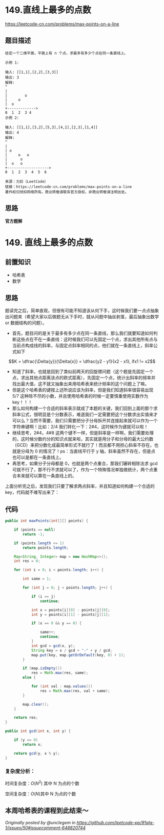 # 149.直线上最多的点数

https://leetcode-cn.com/problems/max-points-on-a-line

## 题目描述

```
给定一个二维平面，平面上有 n 个点，求最多有多少个点在同一条直线上。

示例 1:

输入: [[1,1],[2,2],[3,3]]
输出: 3
解释:
^
|
|        o
|     o
|  o
+------------->
0  1  2  3 4
示例 2:

输入: [[1,1],[3,2],[5,3],[4,1],[2,3],[1,4]]
输出: 4
解释:
^
|
| o
|     o   o
|      o
|  o   o
+------------------->
0  1  2  3  4  5  6

来源：力扣（LeetCode）
链接：https://leetcode-cn.com/problems/max-points-on-a-line
著作权归领扣网络所有。商业转载请联系官方授权，非商业转载请注明出处。
```

## 思路

**官方题解**

# 149. 直线上最多的点数

## 前置知识

- 哈希表
- 数学

## 思路

题读完之后，简单直观，但很有可能不知道该从何下手，这时候我们要一点点抽象出问题来（希望大家以后做题无从下手时，就从问题中抽丝剥茧，最后抽象出数学 or 数据结构的问题）。

- 首先，题目问的是关于最多有多少点在同一条直线，那么我们就要知道如何判断这些点在不在一条直线：这时候我们可以先固定一个点，求出其他所有点与当前点构成线的斜率，与固定点斜率相同的点，他们就在一条直线上，斜率公式如下

$$K = \dfrac{\Delta{y}}{\Delta{x}} = \dfrac{y2 - y1}{x2 - x1}, ifx1 != x2$$

- 知道了斜率，也就是回到了类似前两天的回旋镖问题（这个题是先固定一个点，求出其他点距离该点的欧式距离），先固定一个点，统计出斜率的频率并找出最大值，这不就又抽象出来用哈希表来统计频率的这个问题上了嘛。
- 但是这个哈希表的键按上述所说应该为斜率，但是我们知道斜率很容易出现 5/7 这种除不尽的小数，并且使用哈希表的时候一定要慎重使用实数作为 key！！！
- 那么如何构建一个合适的斜率表示就成了本题的关键，我们回到上面的那个求斜率公式，很明显是个分数表示，难道我们一定需要把这个分数求出实值来才可以么？当然不需要，我们只需要把分子分母拆开并连接起来就可以作为一个字符串键啊！比如：2/4 我们转化一下：2#4，这时候作为键就可以啦！
- 继续思考，2#4，4#8 这两个键不一样，但是斜率是一样啊，我们需要处理的，这时候分数约分的知识点就来啦，其实就是用分子和分母的最大公约数（GCD）来把分数化成最简单形式不就行了！而且都不用担心斜率不存在，也就是分母为 0 的情况了！ps：当直线平行于 y 轴，斜率虽然不存在，但是点也可以是都在一条直线上。
- 再思考，如果分子分母都是 0，也就是两个点重合，那我们辗转相除法求 gcd 可就不行了，那不行不求就可以了，作为一个特殊情况单独做统计，两个点重合本来就可以算在一条直线上的。

上面分析完之后，发现我们只要了解求两点斜率，并且知道如何构建一个合适的 key，代码就不难写出来了：

## 代码

```java
public int maxPoints(int[][] points) {

    if (points == null)
        return -1;

    if (points.length <= 1)
        return points.length;

    Map<String, Integer> map = new HashMap<>();
    int res = 0;

    for (int i = 0; i < points.length; i++) {

        int same = 1;

        for (int j = 0; j < points.length; j++) {

            if (i == j)
                continue;

            int x = points[i][0] - points[j][0];
            int y = points[i][1] - points[j][1];

            if (x == 0 && y == 0) {

                same++;
                continue;
            }
            int gcd = gcd(x, y);
            String key = x / gcd + "-" + y / gcd;
            map.put(key, map.getOrDefault(key, 0) + 1);
        }

        if (map.isEmpty())
            res = Math.max(res, same);
        else {

            for (int val : map.values())
                res = Math.max(res, val + same);
        }

        map.clear();
    }

    return res;
}

public int gcd(int x, int y) {

    if (y == 0)
        return x;

    return gcd(y, x % y);
}
```

### 复杂度分析：

时间复杂度：$O(N^2)$ 其中 N 为点的个数

空间复杂度：$O(N)$其中 N 为点的个数

## 本周哈希表的课程到此结束～

_Originally posted by @unclegem in https://github.com/leetcode-pp/91alg-1/issues/50#issuecomment-648820744_
